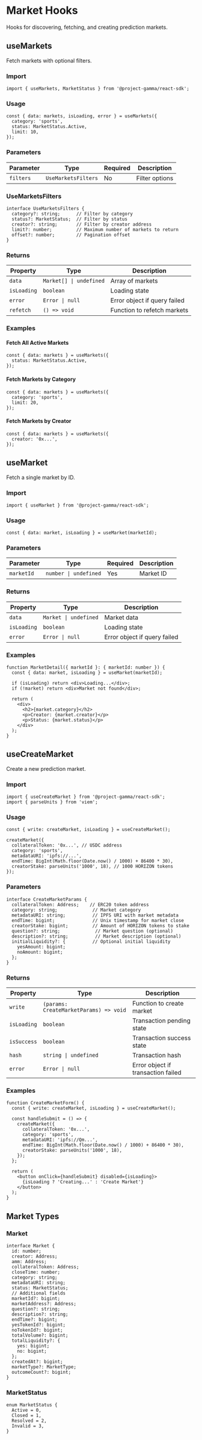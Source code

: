 # Market Hooks

Hooks for discovering, fetching, and creating prediction markets.

## useMarkets

Fetch markets with optional filters.

### Import

```tsx
import { useMarkets, MarketStatus } from '@project-gamma/react-sdk';
```

### Usage

```tsx
const { data: markets, isLoading, error } = useMarkets({
  category: 'sports',
  status: MarketStatus.Active,
  limit: 10,
});
```

### Parameters

| Parameter | Type | Required | Description |
|-----------|------|----------|-------------|
| `filters` | `UseMarketsFilters` | No | Filter options |

### UseMarketsFilters

```tsx
interface UseMarketsFilters {
  category?: string;      // Filter by category
  status?: MarketStatus;  // Filter by status
  creator?: string;       // Filter by creator address
  limit?: number;         // Maximum number of markets to return
  offset?: number;        // Pagination offset
}
```

### Returns

| Property | Type | Description |
|----------|------|-------------|
| `data` | `Market[] \| undefined` | Array of markets |
| `isLoading` | `boolean` | Loading state |
| `error` | `Error \| null` | Error object if query failed |
| `refetch` | `() => void` | Function to refetch markets |

### Examples

#### Fetch All Active Markets

```tsx
const { data: markets } = useMarkets({
  status: MarketStatus.Active,
});
```

#### Fetch Markets by Category

```tsx
const { data: markets } = useMarkets({
  category: 'sports',
  limit: 20,
});
```

#### Fetch Markets by Creator

```tsx
const { data: markets } = useMarkets({
  creator: '0x...',
});
```

## useMarket

Fetch a single market by ID.

### Import

```tsx
import { useMarket } from '@project-gamma/react-sdk';
```

### Usage

```tsx
const { data: market, isLoading } = useMarket(marketId);
```

### Parameters

| Parameter | Type | Required | Description |
|-----------|------|----------|-------------|
| `marketId` | `number \| undefined` | Yes | Market ID |

### Returns

| Property | Type | Description |
|----------|------|-------------|
| `data` | `Market \| undefined` | Market data |
| `isLoading` | `boolean` | Loading state |
| `error` | `Error \| null` | Error object if query failed |

### Examples

```tsx
function MarketDetail({ marketId }: { marketId: number }) {
  const { data: market, isLoading } = useMarket(marketId);

  if (isLoading) return <div>Loading...</div>;
  if (!market) return <div>Market not found</div>;

  return (
    <div>
      <h2>{market.category}</h2>
      <p>Creator: {market.creator}</p>
      <p>Status: {market.status}</p>
    </div>
  );
}
```

## useCreateMarket

Create a new prediction market.

### Import

```tsx
import { useCreateMarket } from '@project-gamma/react-sdk';
import { parseUnits } from 'viem';
```

### Usage

```tsx
const { write: createMarket, isLoading } = useCreateMarket();

createMarket({
  collateralToken: '0x...', // USDC address
  category: 'sports',
  metadataURI: 'ipfs://...',
  endTime: BigInt(Math.floor(Date.now() / 1000) + 86400 * 30),
  creatorStake: parseUnits('1000', 18), // 1000 HORIZON tokens
});
```

### Parameters

```tsx
interface CreateMarketParams {
  collateralToken: Address;    // ERC20 token address
  category: string;             // Market category
  metadataURI: string;          // IPFS URI with market metadata
  endTime: bigint;              // Unix timestamp for market close
  creatorStake: bigint;         // Amount of HORIZON tokens to stake
  question?: string;             // Market question (optional)
  description?: string;          // Market description (optional)
  initialLiquidity?: {          // Optional initial liquidity
    yesAmount: bigint;
    noAmount: bigint;
  };
}
```

### Returns

| Property | Type | Description |
|----------|------|-------------|
| `write` | `(params: CreateMarketParams) => void` | Function to create market |
| `isLoading` | `boolean` | Transaction pending state |
| `isSuccess` | `boolean` | Transaction success state |
| `hash` | `string \| undefined` | Transaction hash |
| `error` | `Error \| null` | Error object if transaction failed |

### Examples

```tsx
function CreateMarketForm() {
  const { write: createMarket, isLoading } = useCreateMarket();

  const handleSubmit = () => {
    createMarket({
      collateralToken: '0x...',
      category: 'sports',
      metadataURI: 'ipfs://Qm...',
      endTime: BigInt(Math.floor(Date.now() / 1000) + 86400 * 30),
      creatorStake: parseUnits('1000', 18),
    });
  };

  return (
    <button onClick={handleSubmit} disabled={isLoading}>
      {isLoading ? 'Creating...' : 'Create Market'}
    </button>
  );
}
```

## Market Types

### Market

```tsx
interface Market {
  id: number;
  creator: Address;
  amm: Address;
  collateralToken: Address;
  closeTime: number;
  category: string;
  metadataURI: string;
  status: MarketStatus;
  // Additional fields
  marketId?: bigint;
  marketAddress?: Address;
  question?: string;
  description?: string;
  endTime?: bigint;
  yesTokenId?: bigint;
  noTokenId?: bigint;
  totalVolume?: bigint;
  totalLiquidity?: {
    yes: bigint;
    no: bigint;
  };
  createdAt?: bigint;
  marketType?: MarketType;
  outcomeCount?: bigint;
}
```

### MarketStatus

```tsx
enum MarketStatus {
  Active = 0,
  Closed = 1,
  Resolved = 2,
  Invalid = 3,
}
```

